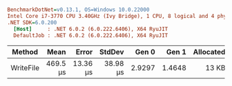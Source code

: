 ``` ini

BenchmarkDotNet=v0.13.1, OS=Windows 10.0.22000
Intel Core i7-3770 CPU 3.40GHz (Ivy Bridge), 1 CPU, 8 logical and 4 physical cores
.NET SDK=6.0.200
  [Host]     : .NET 6.0.2 (6.0.222.6406), X64 RyuJIT
  DefaultJob : .NET 6.0.2 (6.0.222.6406), X64 RyuJIT


```
|    Method |     Mean |    Error |   StdDev |  Gen 0 |  Gen 1 | Allocated |
|---------- |---------:|---------:|---------:|-------:|-------:|----------:|
| WriteFile | 469.5 μs | 13.36 μs | 38.98 μs | 2.9297 | 1.4648 |     13 KB |
